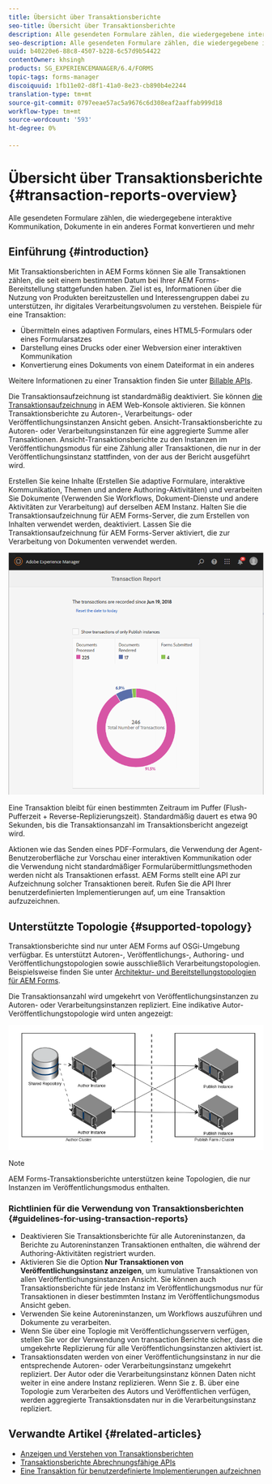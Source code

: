 ```yaml
---
title: Übersicht über Transaktionsberichte
seo-title: Übersicht über Transaktionsberichte
description: Alle gesendeten Formulare zählen, die wiedergegebene interaktive Kommunikation, Dokumente in ein anderes Format konvertieren und mehr
seo-description: Alle gesendeten Formulare zählen, die wiedergegebene interaktive Kommunikation, Dokumente in ein anderes Format konvertieren und mehr
uuid: b40220e6-88c8-4507-b228-6c57d9b54422
contentOwner: khsingh
products: SG_EXPERIENCEMANAGER/6.4/FORMS
topic-tags: forms-manager
discoiquuid: 1fb11e02-d8f1-41a0-8e23-cb890b4e2244
translation-type: tm+mt
source-git-commit: 0797eeae57ac5a9676c6d308eaf2aaffab999d18
workflow-type: tm+mt
source-wordcount: '593'
ht-degree: 0%

---
```



# Übersicht über Transaktionsberichte {#transaction-reports-overview}

Alle gesendeten Formulare zählen, die wiedergegebene interaktive Kommunikation, Dokumente in ein anderes Format konvertieren und mehr

## Einführung {#introduction}

Mit Transaktionsberichten in AEM Forms können Sie alle Transaktionen zählen, die seit einem bestimmten Datum bei Ihrer AEM Forms-Bereitstellung stattgefunden haben. Ziel ist es, Informationen über die Nutzung von Produkten bereitzustellen und Interessengruppen dabei zu unterstützen, ihr digitales Verarbeitungsvolumen zu verstehen. Beispiele für eine Transaktion:

* Übermitteln eines adaptiven Formulars, eines HTML5-Formulars oder eines Formularsatzes
* Darstellung eines Drucks oder einer Webversion einer interaktiven Kommunikation
* Konvertierung eines Dokuments von einem Dateiformat in ein anderes

Weitere Informationen zu einer Transaktion finden Sie unter [Billable APIs](/help/forms/using/transaction-reports-billable-apis.md).

Die Transaktionsaufzeichnung ist standardmäßig deaktiviert. Sie können [die Transaktionsaufzeichnung](/help/forms/using/viewing-and-understanding-transaction-reports.md#setting-up-transaction-reports) in AEM Web-Konsole aktivieren. Sie können Transaktionsberichte zu Autoren-, Verarbeitungs- oder Veröffentlichungsinstanzen Ansicht geben. Ansicht-Transaktionsberichte zu Autoren- oder Verarbeitungsinstanzen für eine aggregierte Summe aller Transaktionen. Ansicht-Transaktionsberichte zu den Instanzen im Veröffentlichungsmodus für eine Zählung aller Transaktionen, die nur in der Veröffentlichungsinstanz stattfinden, von der aus der Bericht ausgeführt wird.

Erstellen Sie keine Inhalte (Erstellen Sie adaptive Formulare, interaktive Kommunikation, Themen und andere Authoring-Aktivitäten) und verarbeiten Sie Dokumente (Verwenden Sie Workflows, Dokument-Dienste und andere Aktivitäten zur Verarbeitung) auf derselben AEM Instanz. Halten Sie die Transaktionsaufzeichnung für AEM Forms-Server, die zum Erstellen von Inhalten verwendet werden, deaktiviert. Lassen Sie die Transaktionsaufzeichnung für AEM Forms-Server aktiviert, die zur Verarbeitung von Dokumenten verwendet werden.

![sample-transaction-report-author-1](assets/sample-transaction-report-author-1.png)

Eine Transaktion bleibt für einen bestimmten Zeitraum im Puffer (Flush-Pufferzeit + Reverse-Replizierungszeit). Standardmäßig dauert es etwa 90 Sekunden, bis die Transaktionsanzahl im Transaktionsbericht angezeigt wird.

Aktionen wie das Senden eines PDF-Formulars, die Verwendung der Agent-Benutzeroberfläche zur Vorschau einer interaktiven Kommunikation oder die Verwendung nicht standardmäßiger Formularübermittlungsmethoden werden nicht als Transaktionen erfasst. AEM Forms stellt eine API zur Aufzeichnung solcher Transaktionen bereit. Rufen Sie die API Ihrer benutzerdefinierten Implementierungen auf, um eine Transaktion aufzuzeichnen.

## Unterstützte Topologie {#supported-topology}

Transaktionsberichte sind nur unter AEM Forms auf OSGi-Umgebung verfügbar. Es unterstützt Autoren-, Veröffentlichungs-, Authoring- und Veröffentlichungstopologien sowie ausschließlich Verarbeitungstopologien. Beispielsweise finden Sie unter [Architektur- und Bereitstellungstopologien für AEM Forms](/help/forms/using/transaction-reports-overview.md).

Die Transaktionsanzahl wird umgekehrt von Veröffentlichungsinstanzen zu Autoren- oder Verarbeitungsinstanzen repliziert. Eine indikative Autor-Veröffentlichungstopologie wird unten angezeigt:

![simple-author-publish-topology](assets/simple-author-publish-topology.png)

>[!NOTE]
>
>AEM Forms-Transaktionsberichte unterstützen keine Topologien, die nur Instanzen im Veröffentlichungsmodus enthalten.

### Richtlinien für die Verwendung von Transaktionsberichten {#guidelines-for-using-transaction-reports}

* Deaktivieren Sie Transaktionsberichte für alle Autoreninstanzen, da Berichte zu Autoreninstanzen Transaktionen enthalten, die während der Authoring-Aktivitäten registriert wurden.
* Aktivieren Sie die Option **Nur Transaktionen von Veröffentlichungsinstanz anzeigen**, um kumulative Transaktionen von allen Veröffentlichungsinstanzen Ansicht. Sie können auch Transaktionsberichte für jede Instanz im Veröffentlichungsmodus nur für Transaktionen in dieser bestimmten Instanz im Veröffentlichungsmodus Ansicht geben.
* Verwenden Sie keine Autoreninstanzen, um Workflows auszuführen und Dokumente zu verarbeiten.
* Wenn Sie über eine Toplogie mit Veröffentlichungsservern verfügen, stellen Sie vor der Verwendung von transaction Berichte sicher, dass die umgekehrte Replizierung für alle Veröffentlichungsinstanzen aktiviert ist.
* Transaktionsdaten werden von einer Veröffentlichungsinstanz in nur die entsprechende Autoren- oder Verarbeitungsinstanz umgekehrt repliziert. Der Autor oder die Verarbeitungsinstanz können Daten nicht weiter in eine andere Instanz replizieren. Wenn Sie z. B. über eine Topologie zum Verarbeiten des Autors und Veröffentlichen verfügen, werden aggregierte Transaktionsdaten nur in die Verarbeitungsinstanz repliziert.

## Verwandte Artikel {#related-articles}

* [Anzeigen und Verstehen von Transaktionsberichten](/help/forms/using/viewing-and-understanding-transaction-reports.md)
* [Transaktionsberichte Abrechnungsfähige APIs](/help/forms/using/transaction-reports-billable-apis.md)
* [Eine Transaktion für benutzerdefinierte Implementierungen aufzeichnen](/help/forms/using/record-transaction-custom-implementation.md)

